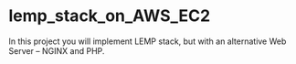 # lemp_stack_on_AWS_EC2
In this project you will implement LEMP stack, but with an alternative Web Server – NGINX and PHP.
